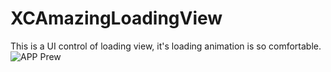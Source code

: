 # XCAmazingLoadingView
This is a UI control of loading view, it's loading animation is so comfortable.
![APP Prew](http://7d9o7b.com1.z0.glb.clouddn.com/XCAmazingViewDemo.gif)
